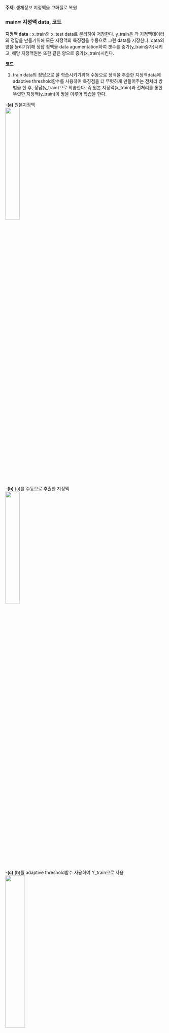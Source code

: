 __주제__: 생체정보 지정맥을 고화질로 복원


### main= 지정맥 data, 코드

__지정맥 data__ : x_train와 x_test data로 분리하여 저장한다. y_train은 각 지정맥데이터의 정답을 만들기위해 모든 지정맥의 특징점을 수동으로 그린 data를 저장한다.
data의 양을 늘리기위해 정답 정맥을 data agumentation하여 갯수를 증가(y_train증가)시키고, 해당 지정맥원본 또한 같은 양으로 증가(x_train)시킨다.

__코드__
1. train data의 정답으로 잘 학습시키기위해 수동으로 정맥을 추출한 지정맥data에 adaptive threshold함수를 사용하여 특징점을 더 뚜렷하게 만들어주는 전처리 방법을 한 후, 정답(y_train)으로 학습한다.   즉 원본 지정맥(x_train)과 전처리를 통한 뚜렷한 지정맥(y_train)이 쌍을 이루어 학습을 한다.

-__(a)__ 원본지정맥  
<img src="https://user-images.githubusercontent.com/57060127/86255296-e8795680-bbf1-11ea-95c9-d8af8b8534f1.jpg" width="30%">

-__(b)__ (a)를 수동으로 추출한 지정맥  
<img src="https://user-images.githubusercontent.com/57060127/86255546-32fad300-bbf2-11ea-8f59-d7019f45d9df.jpeg" width="30%">

-__(c)__ (b)를 adaptive threshold함수 사용하여 Y_train으로 사용  
<img src="https://user-images.githubusercontent.com/57060127/86256395-40648d00-bbf3-11ea-8be9-a1d5763bf7a1.JPG" width="35%">
<br>


2. U_net 알고리즘으로 학습하여 x_test 데이터를 예측한다.
- U_net이란? 방법은? 
<br>

- 결과: 
 
__원본__ |  __예측__
:------------------------------------:|:-------------------------:
![](https://user-images.githubusercontent.com/57060127/86254185-6fc5ca80-bbf0-11ea-95c0-b5e69eb57521.jpg)  |  ![](https://user-images.githubusercontent.com/57060127/86254553-efec3000-bbf0-11ea-9bd4-e90a98270d6f.jpg)
__임계값이상 특징점 이진화__ |  __세선화__
![](https://user-images.githubusercontent.com/57060127/86254701-2629af80-bbf1-11ea-8fb1-bbc4c9ad926d.jpg)  |  ![](https://user-images.githubusercontent.com/57060127/86254716-2e81ea80-bbf1-11ea-82ee-72c7d823c870.jpg)
<br>
<br>


- 정확도 계산: mean_iou방법, 즉 교집합/합집합으로 계산. 결과 data와 예측 data에서의 전체 정맥중에 정말 정맥인 부분이 얼마나 존재하는지 계산한다. 
<br>
<br>

----------------

html5up-hyperspace= 웹 구현

------------------------
data augumentation= brightness, contrast, mixture기법을 통해 data양을 증가

----------------

keras_u-net= keras코드 분석 및 실습

참고: https://www.kaggle.com/keegil/keras-u-net-starter-lb-0-277

-----------------

mean_iou 함수화: pred사진과 후처리한(정맥추출)사진의 정확도를 계산하기위한 코드


